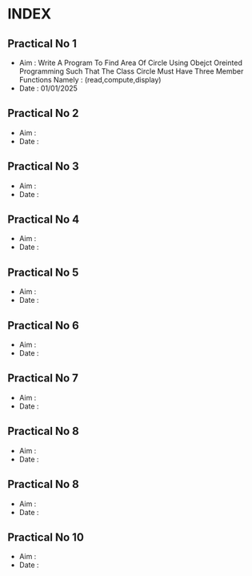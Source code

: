# INDEX

## Practical No 1
- Aim : Write A Program To Find Area Of Circle Using Obejct Oreinted Programming Such That The Class Circle Must Have Three Member Functions Namely : (read,compute,display)
- Date : 01/01/2025

## Practical No 2
- Aim :
- Date :

## Practical No 3
- Aim :
- Date :

## Practical No 4
- Aim :
- Date :

## Practical No 5
- Aim :
- Date :

## Practical No 6
- Aim :
- Date :

## Practical No 7
- Aim :
- Date :

## Practical No 8
- Aim :
- Date :

## Practical No 8
- Aim :
- Date :

## Practical No 10
- Aim :
- Date :


